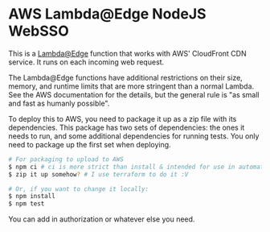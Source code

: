 # AWS Lambda@Edge NodeJS WebSSO
This is a [Lambda@Edge](https://docs.aws.amazon.com/lambda/latest/dg/lambda-edge.html) function that works with AWS' CloudFront CDN service. It runs on each incoming web request.

The Lambda@Edge functions have additional restrictions on their size, memory, and runtime limits that are more stringent than a normal Lambda. See the AWS documentation for the details, but the general rule is "as small and fast as humanly possible".

To deploy this to AWS, you need to package it up as a zip file with its dependencies. This package has two sets of dependencies: the ones it needs to run, and some additional dependencies for running tests. You only need to package up the first set when deploying.

```sh
# For packaging to upload to AWS
$ npm ci # ci is more strict than install & intended for use in automated builds
$ zip it up somehow? # I use terraform to do it :V

# Or, if you want to change it locally:
$ npm install
$ npm test
```

You can add in authorization or whatever else you need.
